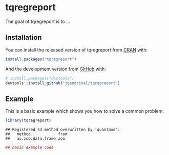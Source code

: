
<!-- README.md is generated from README.Rmd. Please edit that file -->

# tqregreport

<!-- badges: start -->

<!-- badges: end -->

The goal of tqregreport is to …

## Installation

You can install the released version of tqregreport from
[CRAN](https://CRAN.R-project.org) with:

``` r
install.packages("tqregreport")
```

And the development version from [GitHub](https://github.com/) with:

``` r
# install.packages("devtools")
devtools::install_github("jgendrinal/tqregreport")
```

## Example

This is a basic example which shows you how to solve a common problem:

``` r
library(tqregreport)
```

    ## Registered S3 method overwritten by 'quantmod':
    ##   method            from
    ##   as.zoo.data.frame zoo

``` r
## basic example code
```
